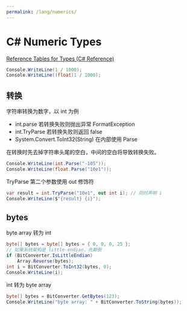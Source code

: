 ```yaml
---
permalink: /lang/numerics/
---
```


# C# Numeric Types

[Reference Tables for Types (C# Reference)](https://docs.microsoft.com/en-us/dotnet/csharp/language-reference/keywords/reference-tables-for-types)

```cs
Console.WriteLine(1 / 1000);
Console.WriteLine((float)1 / 1000);
```


## 转换

字符串转换为数字，以 int 为例

- int.parse 若转换失败则抛出异常 FormatException
- int.TryParse 若转换失败则返回 false
- System.Convert.ToInt32(String) 在内部使用 Parse

在转换时先去掉字符串头尾的空白，中间的空白将导致转换失败。

```cs
Console.WriteLine(int.Parse("-105"));
Console.WriteLine(float.Parse("10e1"));
```

TryParse 第二个参数使用 out 修饰符

```cs
var result = int.TryParse("10e1", out int i); // 同时声明 i
Console.WriteLine($"{result} {i}");
```

## bytes

byte array 转为 int

```cs
byte[] bytes = byte[] bytes = { 0, 0, 0, 25 };
// 如果系统架构是 little-endian，先颠倒
if (BitConverter.IsLittleEndian)
    Array.Reverse(bytes);
int i = BitConverter.ToInt32(bytes, 0);
Console.WriteLine(i);
```

int 转为 byte array

```cs
byte[] bytes = BitConverter.GetBytes(123);
Console.WriteLine("byte array: " + BitConverter.ToString(bytes));
```
